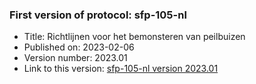 ### First version of protocol: sfp-105-nl

- Title: Richtlijnen voor het bemonsteren van peilbuizen
- Published on: 2023-02-06
- Version number: 2023.01
- Link to this version: [sfp-105-nl version 2023.01](2023.01/index.html)

<!--One entry for each release describing the generic changes since the previous release.
e.g. (sort most recent first)

- 2020.03
    - sfp-403_shorttitle_nl (first version)
    - sfp-403_shorttitle_en (first version)
- 2020.02
    - sfp-402_shorttitle_nl (update)
- 2020.01
    - sfp-402_shorttitle_nl (first version)
-->
